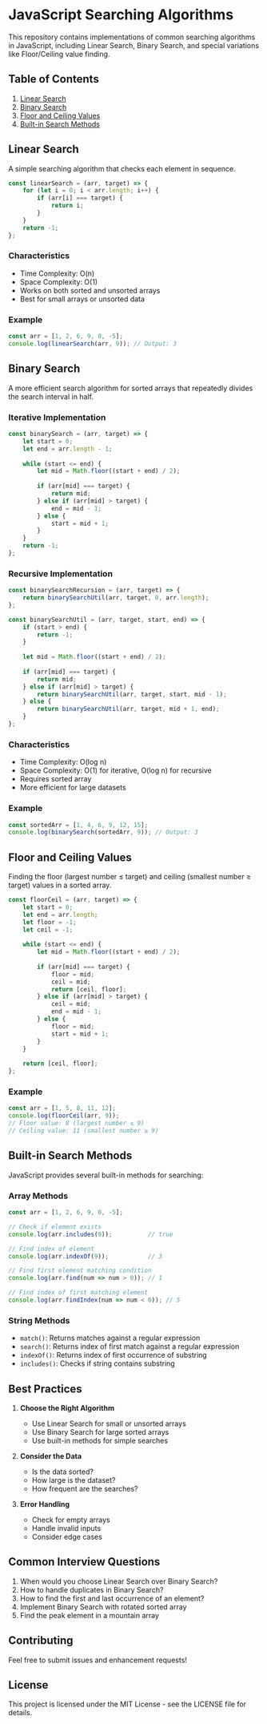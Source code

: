# JavaScript Searching Algorithms

This repository contains implementations of common searching algorithms in JavaScript, including Linear Search, Binary Search, and special variations like Floor/Ceiling value finding.

## Table of Contents

1. [Linear Search](#linear-search)
2. [Binary Search](#binary-search)
3. [Floor and Ceiling Values](#floor-and-ceiling-values)
4. [Built-in Search Methods](#built-in-search-methods)

## Linear Search

A simple searching algorithm that checks each element in sequence.

```javascript
const linearSearch = (arr, target) => {
    for (let i = 0; i < arr.length; i++) {
        if (arr[i] === target) {
            return i;
        }
    }
    return -1;
};
```

### Characteristics
- Time Complexity: O(n)
- Space Complexity: O(1)
- Works on both sorted and unsorted arrays
- Best for small arrays or unsorted data

### Example
```javascript
const arr = [1, 2, 6, 9, 0, -5];
console.log(linearSearch(arr, 9)); // Output: 3
```

## Binary Search

A more efficient search algorithm for sorted arrays that repeatedly divides the search interval in half.

### Iterative Implementation
```javascript
const binarySearch = (arr, target) => {
    let start = 0;
    let end = arr.length - 1;
    
    while (start <= end) {
        let mid = Math.floor((start + end) / 2);
        
        if (arr[mid] === target) {
            return mid;
        } else if (arr[mid] > target) {
            end = mid - 1;
        } else {
            start = mid + 1;
        }
    }
    return -1;
};
```

### Recursive Implementation
```javascript
const binarySearchRecursion = (arr, target) => {
    return binarySearchUtil(arr, target, 0, arr.length);
};

const binarySearchUtil = (arr, target, start, end) => {
    if (start > end) {
        return -1;
    }
    
    let mid = Math.floor((start + end) / 2);
    
    if (arr[mid] === target) {
        return mid;
    } else if (arr[mid] > target) {
        return binarySearchUtil(arr, target, start, mid - 1);
    } else {
        return binarySearchUtil(arr, target, mid + 1, end);
    }
};
```

### Characteristics
- Time Complexity: O(log n)
- Space Complexity: O(1) for iterative, O(log n) for recursive
- Requires sorted array
- More efficient for large datasets

### Example
```javascript
const sortedArr = [1, 4, 6, 9, 12, 15];
console.log(binarySearch(sortedArr, 9)); // Output: 3
```

## Floor and Ceiling Values

Finding the floor (largest number ≤ target) and ceiling (smallest number ≥ target) values in a sorted array.

```javascript
const floorCeil = (arr, target) => {
    let start = 0;
    let end = arr.length;
    let floor = -1;
    let ceil = -1;
    
    while (start <= end) {
        let mid = Math.floor((start + end) / 2);
        
        if (arr[mid] === target) {
            floor = mid;
            ceil = mid;
            return [ceil, floor];
        } else if (arr[mid] > target) {
            ceil = mid;
            end = mid - 1;
        } else {
            floor = mid;
            start = mid + 1;
        }
    }
    
    return [ceil, floor];
};
```

### Example
```javascript
const arr = [1, 5, 8, 11, 12];
console.log(floorCeil(arr, 9));
// Floor value: 8 (largest number ≤ 9)
// Ceiling value: 11 (smallest number ≥ 9)
```

## Built-in Search Methods

JavaScript provides several built-in methods for searching:

### Array Methods
```javascript
const arr = [1, 2, 6, 9, 0, -5];

// Check if element exists
console.log(arr.includes(9));          // true

// Find index of element
console.log(arr.indexOf(9));           // 3

// Find first element matching condition
console.log(arr.find(num => num > 0)); // 1

// Find index of first matching element
console.log(arr.findIndex(num => num < 0)); // 5
```

### String Methods
- `match()`: Returns matches against a regular expression
- `search()`: Returns index of first match against a regular expression
- `indexOf()`: Returns index of first occurrence of substring
- `includes()`: Checks if string contains substring

## Best Practices

1. **Choose the Right Algorithm**
   - Use Linear Search for small or unsorted arrays
   - Use Binary Search for large sorted arrays
   - Use built-in methods for simple searches

2. **Consider the Data**
   - Is the data sorted?
   - How large is the dataset?
   - How frequent are the searches?

3. **Error Handling**
   - Check for empty arrays
   - Handle invalid inputs
   - Consider edge cases

## Common Interview Questions

1. When would you choose Linear Search over Binary Search?
2. How to handle duplicates in Binary Search?
3. How to find the first and last occurrence of an element?
4. Implement Binary Search with rotated sorted array
5. Find the peak element in a mountain array

## Contributing

Feel free to submit issues and enhancement requests!

## License

This project is licensed under the MIT License - see the LICENSE file for details.